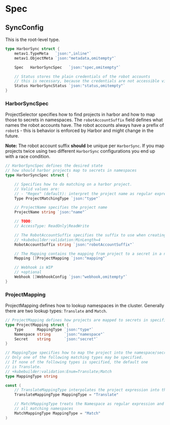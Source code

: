 # Spec

## SyncConfig

This is the root-level type.

```go
type HarborSync struct {
	metav1.TypeMeta   `json:",inline"`
	metav1.ObjectMeta `json:"metadata,omitempty"`

	Spec   HarborSyncSpec   `json:"spec,omitempty"`

	// Status stores the plain credentials of the robot accounts
	// this is necessary, because the credentials are not accessible via API
	Status HarborSyncStatus `json:"status,omitempty"`
}
```

### HarborSyncSpec

ProjectSelector specifies how to find projects in harbor and how to map those to secrets in namespaces.
The `robotAccountSuffix` field defines what names the robot accounts have. The robot accounts always have a prefix of `robot$` - this is behavior is enforced by Harbor and might change in the future.

**Note:** The robot account suffix **should** be unique per `HarborSync`. If you map projects twice using two different `HarborSync` configurations you end up with a race condition.

```go
// HarborSyncSpec defines the desired state
// how should harbor projects map to secrets in namespaces
type HarborSyncSpec struct {

	// Specifies how to do matching on a harbor project.
	// Valid values are:
	// - "Regex" (default): interpret the project name as regular expression;
	Type ProjectMatchingType `json:"type"`

	// ProjectName specifies the project name
	ProjectName string `json:"name"`

	// TODO:
	// AccessType: ReadOnly|ReadWrite

	// The RobotAccountSuffix specifies the suffix to use when creating a new robot account
	// +kubebuilder:validation:MinLength=4
	RobotAccountSuffix string `json:"robotAccountSuffix"`

	// The Mapping contains the mapping from project to a secret in a namespace
	Mapping []ProjectMapping `json:"mapping"`

	// Webhook is WIP
	// +optional
	Webhook []WebhookConfig `json:"webhook,omitempty"`
}
```

### ProjectMapping

ProjectMapping defines how to lookup namespaces in the cluster. Generally there are two lookup types: `Translate` and `Match`.

```go
// ProjectMapping defines how projects are mapped to secrets in specific namespaces
type ProjectMapping struct {
	Type      MappingType `json:"type"`
	Namespace string      `json:"namespace"`
	Secret    string      `json:"secret"`
}

// MappingType specifies how to map the project into the namespace/secret
// Only one of the following matching types may be specified.
// If none of the following types is specified, the default one
// is Translate.
// +kubebuilder:validation:Enum=Translate;Match
type MappingType string

const (
	// TranslateMappingType interpolates the project expression into the namespace
	TranslateMappingType MappingType = "Translate"

	// MatchMappingType treats the Namespace as regular expression and injects secrets into
	// all matching namespaces
	MatchMappingType MappingType = "Match"
)
```
